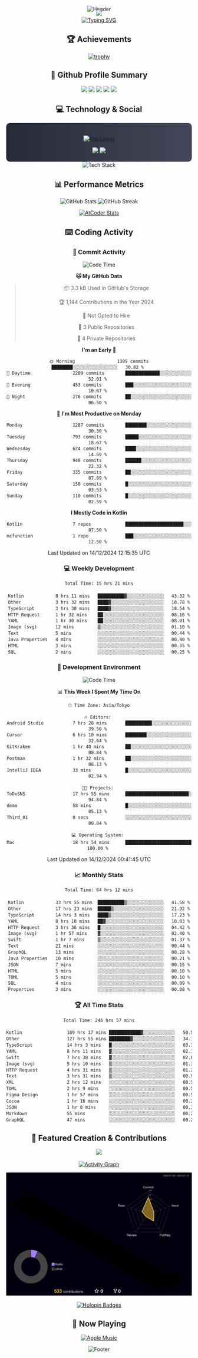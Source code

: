 <div align="center">
  
![Header](https://capsule-render.vercel.app/api?type=waving&color=gradient&customColorList=12&height=300&section=header&text=Welcome%20to%20Batapii's%20Universe&fontSize=50&animation=fadeIn&fontAlignY=40&desc=Android%20Developer%20|%20Kotlin%20LOVE%20)

<div style="margin-top: -20px;">
  <img src="https://readme-typing-svg.herokuapp.com/?lines=Crafting+Android+Experiences;Building+Tomorrow's+Apps+Today;Always+Learning,+Always+Growing&font=Fira%20Code&center=true&width=440&height=45&color=f75c7e&vCenter=true&size=22&pause=1000">
</div>

<a href="https://git.io/typing-svg">
  <img src="https://readme-typing-svg.demolab.com?font=Fira+Code&weight=600&size=28&duration=4000&pause=1000&center=true&vCenter=true&width=800&lines=Hey+there!+I'm+Batapii+%F0%9F%91%8B;Android+Developer+from+Japan+%F0%9F%87%AF%F0%9F%87%B5" alt="Typing SVG" />
</a>

## 🏆 Achievements

[![trophy](https://github-profile-trophy.vercel.app/?username=batapii&theme=onestar&no-frame=true&no-bg=true&column=8&rank=SECRET,SSS,SS,S,AAA,AA,A,B,C,?&margin-w=10&margin-h=10)](https://github.com/ryo-ma/github-profile-trophy)

## 🎯 Github Profile Summary

<div align="center">
  <img src="http://github-profile-summary-cards.vercel.app/api/cards/profile-details?username=batapii&theme=radical" />
  <img src="http://github-profile-summary-cards.vercel.app/api/cards/repos-per-language?username=batapii&theme=radical" />
  <img src="http://github-profile-summary-cards.vercel.app/api/cards/most-commit-language?username=batapii&theme=radical" />
  <img src="http://github-profile-summary-cards.vercel.app/api/cards/stats?username=batapii&theme=radical" />
  <img src="http://github-profile-summary-cards.vercel.app/api/cards/productive-time?username=batapii&theme=radical" />
</div>

## 💻 Technology & Social

<div align="center" style="background: linear-gradient(to right, #282A36, #44475A); padding: 20px; border-radius: 10px;">

[![Top Langs](https://github-readme-stats.vercel.app/api/top-langs/?username=batapii
)](https://github.com/anuraghazra/github-readme-stats)

<div style="margin-top: 15px">
<a href="https://github.com/batapii"><img src="https://img.shields.io/github/followers/batapii?style=for-the-badge&logo=github&label=Follow&color=ff6e96&labelColor=282A36"/></a>
<a href="https://twitter.com/batapii3939"><img src="https://img.shields.io/twitter/follow/batapii?style=for-the-badge&logo=twitter&color=1DA1F2&labelColor=282A36&label= Twitter"/></a>
</div>

</div>

<div align="center">
<img src="https://github-readme-tech-stack.vercel.app/api/cards?title=Tech+Stack&align=center&titleAlign=center&fontSize=20&lineHeight=10&lineCount=4&theme=github_dark&width=800&bg=%230D1117&badge=%23161B22&border=%2321262D&titleColor=%2358A6FF&line1=kotlin%2Ckotlin%2C0095D5%3Bandroid%2Candroid%2C00ff00%3Bjetpackcompose%2Cjetpack%2C4285F4%3B&line2=swift%2Cswift%2CFA7343%3Bfirebase%2Cfirebase%2CFFCA28%3Bgithub%2Cgithub%2C181717%3B&line3=typescript%2Ctypescript%2C3178C6%3Bgraphql%2Cgraphql%2CE10098%3Bsupabase%2Csupabase%2C3FCF8E%3B&line4=gradle%2Cgradle%2C02303A%3Bgitkraken%2Cgitkraken%2C179287%3Bpostman%2Cpostman%2CFF6C37%3B" alt="Tech Stack" />
</div>



## 📊 Performance Metrics

<div align="center">

![GitHub Stats](https://github-readme-stats.vercel.app/api?username=batapii&show_icons=true&theme=radical&hide_border=true&bg_color=0D1117)
![GitHub Streak](https://github-readme-streak-stats.herokuapp.com/?user=batapii&theme=radical&hide_border=true&background=0D1117)

[![AtCoder Stats](https://atcoder-readme-stats.vercel.app/stats/batapii3939?theme=dark&show_history=5&width=495)](https://github.com/iwbc-mzk/atcoder-readme-stats)

</div>

## ⌨️ Coding Activity

### 🌟 Commit Activity
<!--START_SECTION:commit-stats-->
![Code Time](http://img.shields.io/badge/Code%20Time-374%20hrs%2052%20mins-blue)

**🐱 My GitHub Data** 

> 📦 3.3 kB Used in GitHub's Storage 
 > 
> 🏆 1,144 Contributions in the Year 2024
 > 
> 🚫 Not Opted to Hire
 > 
> 📜 3 Public Repositories 
 > 
> 🔑 4 Private Repositories 
 > 
**I'm an Early 🐤** 

```text
🌞 Morning                1309 commits        ████████░░░░░░░░░░░░░░░░░   30.82 % 
🌆 Daytime                2209 commits        █████████████░░░░░░░░░░░░   52.01 % 
🌃 Evening                453 commits         ███░░░░░░░░░░░░░░░░░░░░░░   10.67 % 
🌙 Night                  276 commits         ██░░░░░░░░░░░░░░░░░░░░░░░   06.50 % 
```
📅 **I'm Most Productive on Monday** 

```text
Monday                   1287 commits        ████████░░░░░░░░░░░░░░░░░   30.30 % 
Tuesday                  793 commits         █████░░░░░░░░░░░░░░░░░░░░   18.67 % 
Wednesday                624 commits         ████░░░░░░░░░░░░░░░░░░░░░   14.69 % 
Thursday                 948 commits         ██████░░░░░░░░░░░░░░░░░░░   22.32 % 
Friday                   335 commits         ██░░░░░░░░░░░░░░░░░░░░░░░   07.89 % 
Saturday                 150 commits         █░░░░░░░░░░░░░░░░░░░░░░░░   03.53 % 
Sunday                   110 commits         █░░░░░░░░░░░░░░░░░░░░░░░░   02.59 % 
```


**I Mostly Code in Kotlin** 

```text
Kotlin                   7 repos             ██████████████████████░░░   87.50 % 
mcfunction               1 repo              ███░░░░░░░░░░░░░░░░░░░░░░   12.50 % 
```




 Last Updated on 14/12/2024 12:15:35 UTC
<!--END_SECTION:commit-stats-->

### 💻 Weekly Development
<!--START_SECTION:wakatime-->

```txt
Total Time: 15 hrs 21 mins

Kotlin            8 hrs 11 mins   ██████████▓░░░░░░░░░░░░░░   43.32 %
Other             3 hrs 32 mins   ████▓░░░░░░░░░░░░░░░░░░░░   18.78 %
TypeScript        3 hrs 30 mins   ████▓░░░░░░░░░░░░░░░░░░░░   18.54 %
HTTP Request      1 hr 32 mins    ██░░░░░░░░░░░░░░░░░░░░░░░   08.16 %
YAML              1 hr 30 mins    ██░░░░░░░░░░░░░░░░░░░░░░░   08.01 %
Image (svg)       12 mins         ▒░░░░░░░░░░░░░░░░░░░░░░░░   01.10 %
Text              5 mins          ░░░░░░░░░░░░░░░░░░░░░░░░░   00.44 %
Java Properties   4 mins          ░░░░░░░░░░░░░░░░░░░░░░░░░   00.40 %
HTML              3 mins          ░░░░░░░░░░░░░░░░░░░░░░░░░   00.35 %
SQL               2 mins          ░░░░░░░░░░░░░░░░░░░░░░░░░   00.25 %
```

<!--END_SECTION:wakatime-->

### 🔨 Development Environment
<!--START_SECTION:dev-stats-->
![Code Time](http://img.shields.io/badge/Code%20Time-374%20hrs%2052%20mins-blue)

📊 **This Week I Spent My Time On** 

```text
🕑︎ Time Zone: Asia/Tokyo

🔥 Editors: 
Android Studio           7 hrs 28 mins       ██████████░░░░░░░░░░░░░░░   39.50 % 
Cursor                   6 hrs 10 mins       ████████░░░░░░░░░░░░░░░░░   32.64 % 
GitKraken                1 hr 40 mins        ██░░░░░░░░░░░░░░░░░░░░░░░   08.84 % 
Postman                  1 hr 32 mins        ██░░░░░░░░░░░░░░░░░░░░░░░   08.13 % 
IntelliJ IDEA            33 mins             █░░░░░░░░░░░░░░░░░░░░░░░░   02.94 % 

🐱‍💻 Projects: 
ToDoSNS                  17 hrs 55 mins      ████████████████████████░   94.84 % 
demo                     58 mins             █░░░░░░░░░░░░░░░░░░░░░░░░   05.13 % 
Third_01                 0 secs              ░░░░░░░░░░░░░░░░░░░░░░░░░   00.04 % 

💻 Operating System: 
Mac                      18 hrs 54 mins      █████████████████████████   100.00 % 
```


 Last Updated on 14/12/2024 00:41:45 UTC
<!--END_SECTION:dev-stats-->

### 📈 Monthly Stats
<!--START_SECTION:wakamonth-->

```txt
Total Time: 64 hrs 12 mins

Kotlin            33 hrs 55 mins  ██████████▒░░░░░░░░░░░░░░   41.58 %
Other             17 hrs 23 mins  █████▒░░░░░░░░░░░░░░░░░░░   21.32 %
TypeScript        14 hrs 3 mins   ████▒░░░░░░░░░░░░░░░░░░░░   17.23 %
YAML              8 hrs 10 mins   ██▓░░░░░░░░░░░░░░░░░░░░░░   10.03 %
HTTP Request      3 hrs 36 mins   █░░░░░░░░░░░░░░░░░░░░░░░░   04.42 %
Image (svg)       1 hr 57 mins    ▓░░░░░░░░░░░░░░░░░░░░░░░░   02.40 %
Swift             1 hr 7 mins     ▒░░░░░░░░░░░░░░░░░░░░░░░░   01.37 %
Text              21 mins         ░░░░░░░░░░░░░░░░░░░░░░░░░   00.44 %
GraphQL           13 mins         ░░░░░░░░░░░░░░░░░░░░░░░░░   00.28 %
Java Properties   10 mins         ░░░░░░░░░░░░░░░░░░░░░░░░░   00.21 %
JSON              7 mins          ░░░░░░░░░░░░░░░░░░░░░░░░░   00.15 %
HTML              5 mins          ░░░░░░░░░░░░░░░░░░░░░░░░░   00.10 %
TOML              5 mins          ░░░░░░░░░░░░░░░░░░░░░░░░░   00.10 %
SQL               4 mins          ░░░░░░░░░░░░░░░░░░░░░░░░░   00.09 %
Properties        3 mins          ░░░░░░░░░░░░░░░░░░░░░░░░░   00.08 %
```

<!--END_SECTION:wakamonth-->

### 🏆 All Time Stats
<!--START_SECTION:wakaalltime-->

```txt
Total Time: 246 hrs 57 mins

Kotlin                 189 hrs 17 mins ████████████▓░░░░░░░░░░░░   50.50 %
Other                  127 hrs 55 mins ████████▓░░░░░░░░░░░░░░░░   34.12 %
TypeScript             14 hrs 3 mins   █░░░░░░░░░░░░░░░░░░░░░░░░   03.75 %
YAML                   8 hrs 11 mins   ▓░░░░░░░░░░░░░░░░░░░░░░░░   02.18 %
Swift                  7 hrs 30 mins   ▓░░░░░░░░░░░░░░░░░░░░░░░░   02.00 %
Image (svg)            5 hrs 10 mins   ▒░░░░░░░░░░░░░░░░░░░░░░░░   01.38 %
HTTP Request           4 hrs 31 mins   ▒░░░░░░░░░░░░░░░░░░░░░░░░   01.21 %
Text                   3 hrs 31 mins   ▒░░░░░░░░░░░░░░░░░░░░░░░░   00.94 %
XML                    2 hrs 12 mins   ░░░░░░░░░░░░░░░░░░░░░░░░░   00.59 %
TOML                   2 hrs 9 mins    ░░░░░░░░░░░░░░░░░░░░░░░░░   00.58 %
Figma Design           1 hr 57 mins    ░░░░░░░░░░░░░░░░░░░░░░░░░   00.52 %
Cocoa                  1 hr 16 mins    ░░░░░░░░░░░░░░░░░░░░░░░░░   00.34 %
JSON                   1 hr 8 mins     ░░░░░░░░░░░░░░░░░░░░░░░░░   00.30 %
Markdown               55 mins         ░░░░░░░░░░░░░░░░░░░░░░░░░   00.25 %
GraphQL                47 mins         ░░░░░░░░░░░░░░░░░░░░░░░░░   00.21 %
```

<!--END_SECTION:wakaalltime-->


## 🌟 Featured Creation & Contributions

<div align="center">
  <a href="https://github.com/batapii/ToDoSNS">
    <img src="https://github-readme-stats.vercel.app/api/pin/?username=batapii&repo=ToDoSNS&theme=radical&hide_border=true&bg_color=0D1117" />
  </a>

[![Activity Graph](https://github-readme-activity-graph.vercel.app/graph?username=batapii&custom_title=Contribution%20Graph&hide_border=true&theme=radical&bg_color=0D1117)](https://github.com/ashutosh00710/github-readme-activity-graph)

![3D Contrib](./profile-3d-contrib/profile-night-rainbow.svg)

[![Holopin Badges](https://holopin.me/batapii)](https://holopin.io/@batapii)

</div>

## 🎵 Now Playing

<div align="center">
  
[![Apple Music](https://music-profile.rayriffy.com/theme/dark.svg?uid=001005.6598667d2ffd4a10a4f429edd0ba24c4.1156)](https://github.com/rayriffy/apple-music-github-profile)

</div>

![Footer](https://capsule-render.vercel.app/api?type=waving&color=gradient&customColorList=12&height=100&section=footer)

</div>
